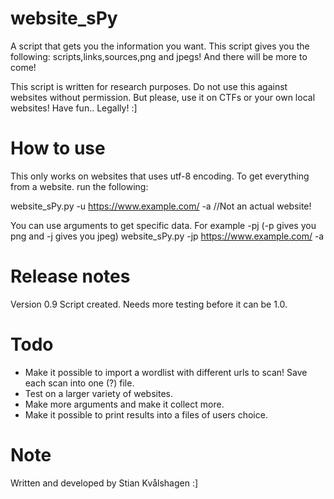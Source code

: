 # website_sPy
A script that gets you the information you want.
This script gives you the following:
scripts,links,sources,png and jpegs! And there will be more to come!

This script is written for research purposes. Do not use this against websites without permission.
But please, use it on CTFs or your own local websites! Have fun.. Legally! :]

# How to use

This only works on websites that uses utf-8 encoding.
To get everything from a website. run the following:

website_sPy.py -u https://www.example.com/ -a //Not an actual website!

You can use arguments to get specific data. For example
-pj (-p gives you png and -j gives you jpeg)
website_sPy.py -jp https://www.example.com/ -a

# Release notes

Version 0.9 
Script created.
Needs more testing before it can be 1.0.

# Todo

* Make it possible to import a wordlist with different urls to scan! Save each scan into one (?) file.
* Test on a larger variety of websites.
* Make more arguments and make it collect more.
* Make it possible to print results into a files of users choice.

# Note

Written and developed by Stian Kvålshagen :]
